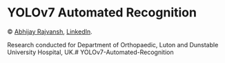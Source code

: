 # YOLOv7 Automated Recognition 

© [Abhijay Rajvansh](http://github.com/abhijayrajvansh), [LinkedIn](https://www.linkedin.com/in/abhijayrajvansh).

Research conducted for Department of Orthopaedic, Luton and Dunstable University Hospital, UK.# YOLOv7-Automated-Recognition
